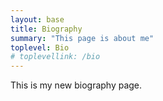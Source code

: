 ```yaml
---
layout: base
title: Biography
summary: "This page is about me"
toplevel: Bio
# toplevellink: /bio
---
```


This is my new biography page.
